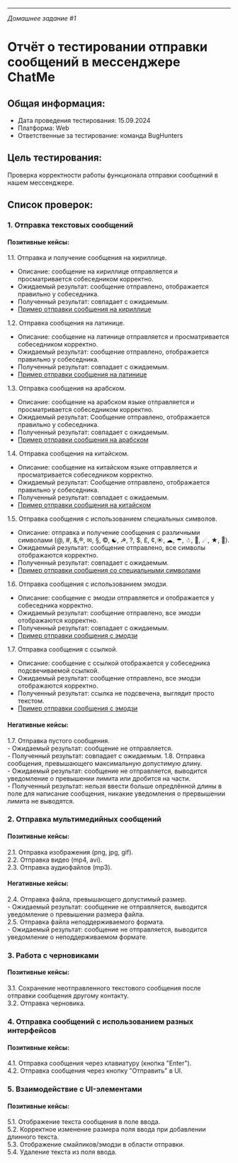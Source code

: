 --- 
_Домашнее задание #1_
# Отчёт о тестировании отправки сообщений в мессенджере ChatMe

## Общая информация:
- Дата проведения тестирования: 15.09.2024  
- Платформа: Web  
- Ответственные за тестирование: команда BugHunters  

## Цель тестирования:
Проверка корректности работы функционала отправки сообщений в нашем мессенджере.

## Список проверок:

### 1. Отправка текстовых сообщений

#### Позитивные кейсы:
   1.1. Отправка и получение сообщения на кириллице.  
   - Описание: сообщение на кириллице отправляется и просматривается собеседником корректно.
   - Ожидаемый результат: сообщение отправлено, отображается правильно у собеседника.
   - Полученный результат: совпадает с ожидаемым.
   - [Пример отправки сообщения на кириллице](1.1.1.png)

1.2. Отправка сообщения на латинице.  
   - Описание: сообщение на латинице отправляется и просматривается собеседником корректно.
   - Ожидаемый результат: сообщение отправлено, отображается правильно у собеседника.
   - Полученный результат: совпадает с ожидаемым.
   - [Пример отправки сообщения на латинице](1.2.1.png)

1.3. Отправка сообщения на арабском.  
   - Описание: сообщение на арабском языке отправляется и просматривается собеседником корректно.
   - Ожидаемый результат: Сообщение отправлено, отображается правильно у собеседника.
   - Полученный результат: совпадает с ожидаемым.
   - [Пример отправки сообщения на арабском](1.3.1.png)

1.4. Отправка сообщения на китайском.  
   - Описание: сообщение на китайском языке отправляется и просматривается собеседником корректно.
   - Ожидаемый результат: Сообщение отправлено, отображается правильно у собеседника.
   - Полученный результат: совпадает с ожидаемым.
   - [Пример отправки сообщения на китайском](1.4.1)

1.5. Отправка сообщения с использованием специальных символов.  
   - Описание: отправка и получение сообщения с различными символами (@, #, &,®, ✉, §, ©, ☯, ☭, ?, $, £, ¢,☀, ☁, ☂, ☃, 🤘, ☄, ★, 💪).
   - Ожидаемый результат: сообщение отправлено, все символы отображаются корректно.
   - Полученный результат: совпадает с ожидаемым.
   - [Пример отправки сообщения со специальными символами](1.5.1.png)

1.6. Отправка сообщения с использованием эмодзи.  
   - Описание: сообщение с эмодзи отправляется и отображается у собеседника корректно.
   - Ожидаемый результат: сообщение отправлено, все эмодзи отображаются корректно.
   - Полученный результат: совпадает с ожидаемым.
   - [Пример отправки сообщения с эмодзи](1.6.1.png)

1.7. Отправка сообщения с ссылкой.  
   - Описание: сообщение с ссылкой отображается у собеседника подсвечиваемой ссылкой.
   - Ожидаемый результат: сообщение отправлено, все эмодзи отображаются корректно.
   - Полученный результат: ссылка не подсвечена, выглядит просто текстом.
   - [Пример отправки сообщения с эмодзи](1.7.1.png)

#### Негативные кейсы:
   1.7. Отправка пустого сообщения.  
       - Ожидаемый результат: сообщение не отправляется.  
       - Полученный результат: совпадает с ожидаемым.
   1.8. Отправка сообщения, превышающего максимальную допустимую длину.  
       - Ожидаемый результат: сообщение не отправляется, выводится уведомление о превышении лимита или дробится на части.  
       - Полученный результат: нельзя ввести больше опредлённой длины в поле для 
написание сообщения, никакие уведомления о прервышении лимита не выводятся.
### 2. Отправка мультимедийных сообщений

#### Позитивные кейсы:
   2.1. Отправка изображения (png, jpg, gif).  
   2.2. Отправка видео (mp4, avi).  
   2.3. Отправка аудиофайлов (mp3).  

#### Негативные кейсы:
   2.4. Отправка файла, превышающего допустимый размер.  
       - Ожидаемый результат: сообщение не отправляется, выводится уведомление о превышении размера файла.  
   2.5. Отправка файла неподдерживаемого формата.  
       - Ожидаемый результат: сообщение не отправляется, выводится уведомление о неподдерживаемом формате.  

### 3. Работа с черновиками

#### Позитивные кейсы:
   3.1. Сохранение неотправленного текстового сообщения после отправки сообщения другому контакту.  
   3.2. Отправка черновика.  

### 4. Отправка сообщений с использованием разных интерфейсов

#### Позитивные кейсы:
   4.1. Отправка сообщения через клавиатуру (кнопка "Enter").  
   4.2. Отправка сообщения через кнопку "Отправить" в UI.  

### 5. Взаимодействие с UI-элементами

#### Позитивные кейсы:
   5.1. Отображение текста сообщения в поле ввода.  
   5.2. Корректное изменение размера поля ввода при добавлении длинного текста.  
   5.3. Отображение смайликов/эмодзи в области отправки.  
   5.4. Удаление текста из поля ввода.  
